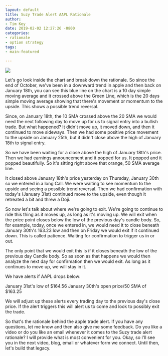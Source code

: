 ```yaml
---
layout: default
title: Suzy Trade Alert AAPL Rationale
author:
- Tim Key
date: 2019-02-02 12:27:26 -0800
categories:
- rationale
- option strategy
tags:
- main-featured

---
```

![](https://res.cloudinary.com/dznhn4oax/image/upload/v1548981987/Suzy_Trade_Alert_AAPL_Rationale.png)

Let's go look inside the chart and break down the rationale. So since the end of October, we've been in a downward trend in apple and then back on January 18th, you can see this blue line on the chart is a 10 day simple moving average and it crossed above the Green Line, which is the 20 days simple moving average showing that there's movement or momentum to the upside. This shows a possible trend reversal.<!--more-->

Since, on January 18th, the 10 SMA crossed above the 20 SMA we would need the next following day to move up for us to signal entry into a bullish trade. But what happened? It didn't move up, it moved down, and then it continued to move sideways. Then we had some positive price movement to the upside on January 25th, but it didn't close above the high of January 18th to signal entry.

So we have been waiting for a close above the high of January 18th's price. Then we had earnings announcement and it popped for us. It popped and it popped beautifully. So it's sitting right above that orange, 50 SMA average line.

It closed above January 18th's price yesterday on Thursday, January 30th so we entered in a long Call. We were waiting to see momentum to the upside and seeing a possible trend reversal. Then we had confirmation with today's (January 31st) continued move to the upside, even though it retreated a bit and threw a Doji.

So now let's talk about where we're going to exit. We're going to continue to ride this thing as it moves up, as long as it's moving up. We will exit when the price point closes below the low of the previous day's candle body. So, for example, today, once we entered in, we would need it to close beneath January 30th's 163.23 low and then on Friday we would exit if it continued down. This is called patience. Waiting for confirmation to trigger us in or out.

The only point that we would exit this is if it closes beneath the low of the previous day Candle body. So as soon as that happens we would then analyze the next day for confirmation then we would exit. As long as it continues to move up, we will stay in it.

We have alerts if AAPL drops below:

January 31st's low of $164.56
January 30th's open price/50 SMA of $163.25

We will adjust up these alerts every trading day to the previous day's close price. If the alert triggers this will alert us to come and look to possibly exit the trade.

So that's the rationale behind the apple trade alert. If you have any questions, let me know and then also give me some feedback. Do you like a video or do you like an email whenever it comes to the Suzy trade alert rationale? I will provide what is most convenient for you. Okay, so I'll see you in the next video, blog, email or whatever form we connect. Until then, let's build that legacy.